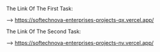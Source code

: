 The Link Of The First Task:

--> https://softechnova-enterprises-projects-qx.vercel.app/

The Link Of The Second Task:

--> https://softechnova-enterprises-projects-nv.vercel.app/
